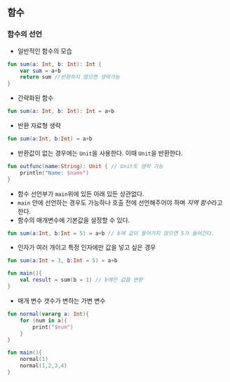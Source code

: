 ## 함수

### 함수의 선언

* 일반적인 함수의 모습

```kotlin
fun sum(a: Int, b: Int): Int {
    var sum = a+b
    return sum //반환하지 않으면 생략가능
}
```

* 간략화된 함수

```kotlin
fun sum(a: Int, b: Int): Int = a+b
```

* 반환 자료형 생략

```kotlin
fun sum(a:Int, b:Int) = a+b
```

* 반환값이 없는 경우에는 `Unit`을 사용한다. 이때 `Unit`을 반환한다.

```kotlin
fun outfunc(name:String): Unit { // Unit도 생략 가능
    println("Name: $name")
}
```

* 함수 선언부가 `main`위에 있든 아래 있든 상관없다.
* `main` 안에 선언하는 경우도 가능하나 호출 전에 선언해주어야 하며 *지역 함수*라고 한다.
* 함수의 매개변수에 기본값을 설정할 수 있다.

```kotlin
fun sum(a:Int, b:Int = 5) = a+b // b에 값이 들어가지 않으면 5가 들어간다.
```

* 인자가 여러 개이고 특정 인자에만 값을 넣고 싶은 경우

```kotlin
fun sum(a:Int = 3, b:Int = 5) = a+b 

fun main(){
    val result = sum(b = 1) // b에만 값을 변환
}
```

* 매개 변수 갯수가 변하는 가변 변수

```kotlin
fun normal(vararg a: Int){
    for (num in a){
        print("$num")
    }
}

fun main(){
    normal(1)
    normal(1,2,3,4)
}
```